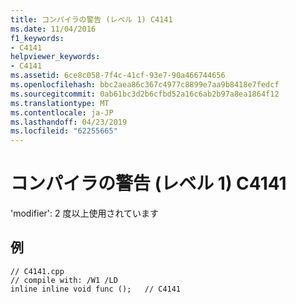 ```yaml
---
title: コンパイラの警告 (レベル 1) C4141
ms.date: 11/04/2016
f1_keywords:
- C4141
helpviewer_keywords:
- C4141
ms.assetid: 6ce8c058-7f4c-41cf-93e7-90a466744656
ms.openlocfilehash: bbc2aea86c367c4977c8899e7aa9b8418e7fedcf
ms.sourcegitcommit: 0ab61bc3d2b6cfbd52a16c6ab2b97a8ea1864f12
ms.translationtype: MT
ms.contentlocale: ja-JP
ms.lasthandoff: 04/23/2019
ms.locfileid: "62255665"
---
```

# <a name="compiler-warning-level-1-c4141"></a>コンパイラの警告 (レベル 1) C4141

'modifier': 2 度以上使用されています

## <a name="example"></a>例

```
// C4141.cpp
// compile with: /W1 /LD
inline inline void func ();   // C4141
```